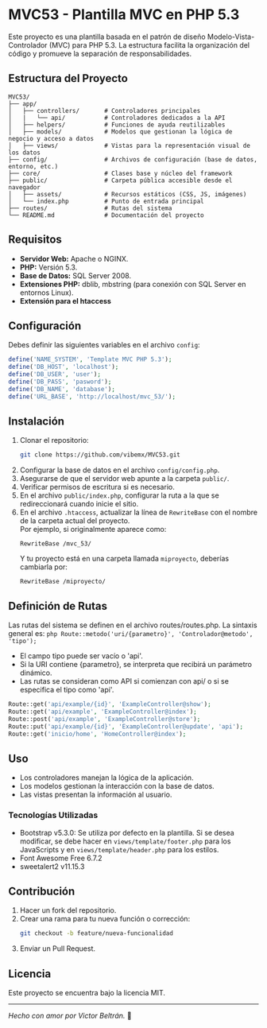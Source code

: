 # MVC53 - Plantilla MVC en PHP 5.3

Este proyecto es una plantilla basada en el patrón de diseño Modelo-Vista-Controlador (MVC) para PHP 5.3. La estructura facilita la organización del código y promueve la separación de responsabilidades.

## Estructura del Proyecto

```
MVC53/ 
├── app/
│   ├── controllers/       # Controladores principales
│   |   └── api/           # Controladores dedicados a la API
│   ├── helpers/           # Funciones de ayuda reutilizables
│   ├── models/            # Modelos que gestionan la lógica de negocio y acceso a datos
│   ├── views/             # Vistas para la representación visual de los datos
├── config/                # Archivos de configuración (base de datos, entorno, etc.)
├── core/                  # Clases base y núcleo del framework
├── public/                # Carpeta pública accesible desde el navegador
│   ├── assets/            # Recursos estáticos (CSS, JS, imágenes)
│   └── index.php          # Punto de entrada principal
├── routes/                # Rutas del sistema
└── README.md              # Documentación del proyecto
```

## Requisitos
- **Servidor Web:** Apache o NGINX.
- **PHP:** Versión 5.3.
- **Base de Datos:** SQL Server 2008.
- **Extensiones PHP:** dblib, mbstring (para conexión con SQL Server en entornos Linux).
- **Extensión para el htaccess**

## Configuración
Debes definir las siguientes variables en el archivo `config`:
```php
define('NAME_SYSTEM', 'Template MVC PHP 5.3');
define('DB_HOST', 'localhost');
define('DB_USER', 'user');
define('DB_PASS', 'pasword');
define('DB_NAME', 'database');
define('URL_BASE', 'http://localhost/mvc_53/');
```

## Instalación
1. Clonar el repositorio:
    ```bash
    git clone https://github.com/vibemx/MVC53.git
    ```
2. Configurar la base de datos en el archivo `config/config.php`.
3. Asegurarse de que el servidor web apunte a la carpeta `public/`.
4. Verificar permisos de escritura si es necesario.
5. En el archivo `public/index.php`, configurar la ruta a la que se redireccionará cuando inicie el sitio.
6. En el archivo `.htaccess`, actualizar la línea de `RewriteBase` con el nombre de la carpeta actual del proyecto.  
   Por ejemplo, si originalmente aparece como:
     ```htaccess
    RewriteBase /mvc_53/
    ```
    Y tu proyecto está en una carpeta llamada `miproyecto`, deberías cambiarla por:
     ```htaccess
    RewriteBase /miproyecto/
    ```

## Definición de Rutas
Las rutas del sistema se definen en el archivo routes/routes.php. 
La sintaxis general es: 
    ```php
    Route::metodo('uri/{parametro}', 'Controlador@metodo', 'tipo');
    ```
- El campo tipo puede ser vacío o 'api'.
- Si la URI contiene {parametro}, se interpreta que recibirá un parámetro dinámico.
- Las rutas se consideran como API si comienzan con api/ o si se especifica el tipo como 'api'.
```php
Route::get('api/example/{id}', 'ExampleController@show');
Route::get('api/example', 'ExampleController@index');
Route::post('api/example', 'ExampleController@store');
Route::put('api/example/{id}', 'ExampleController@update', 'api');
Route::get('inicio/home', 'HomeController@index');
```
## Uso
- Los controladores manejan la lógica de la aplicación.
- Los modelos gestionan la interacción con la base de datos.
- Las vistas presentan la información al usuario.

### Tecnologías Utilizadas
- Bootstrap v5.3.0: Se utiliza por defecto en la plantilla. Si se desea modificar, se debe hacer en `views/template/footer.php` para los JavaScripts y en `views/template/header.php` para los estilos.
- Font Awesome Free 6.7.2
- sweetalert2 v11.15.3

## Contribución
1. Hacer un fork del repositorio.
2. Crear una rama para tu nueva función o corrección:
    ```bash
    git checkout -b feature/nueva-funcionalidad
    ```
3. Enviar un Pull Request.

## Licencia
Este proyecto se encuentra bajo la licencia MIT.

---

_Hecho con amor por Victor Beltrán._ 💛

